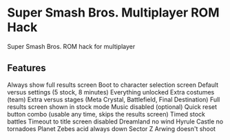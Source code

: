 # Super Smash Bros. Multiplayer ROM Hack
Super Smash Bros. ROM hack for multiplayer

## Features
Always show full results screen
Boot to character selection screen
Default versus settings (5 stock, 8 minutes)
Everything unlocked
Extra costumes (team)
Extra versus stages (Meta Crystal, Battlefield, Final Destination)
Full results screen shown in stock mode
Music disabled (optional)
Quick reset button combo (usable any time, skips the results screen)
Timed stock battles
Timeout to title screen disabled
Dreamland no wind
Hyrule Castle no tornadoes
Planet Zebes acid always down
Sector Z Arwing doesn't shoot
